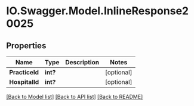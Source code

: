 # IO.Swagger.Model.InlineResponse20025
## Properties

Name | Type | Description | Notes
------------ | ------------- | ------------- | -------------
**PracticeId** | **int?** |  | [optional] 
**HospitalId** | **int?** |  | [optional] 

[[Back to Model list]](../README.md#documentation-for-models) [[Back to API list]](../README.md#documentation-for-api-endpoints) [[Back to README]](../README.md)

